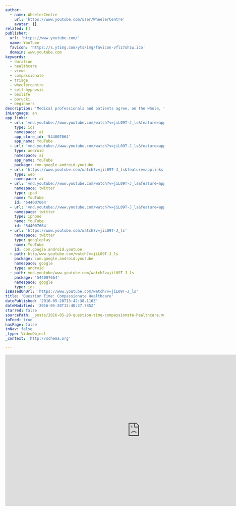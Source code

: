 ```yaml
---
author:
  - name: WheelerCentre
    url: 'https://www.youtube.com/user/WheelerCentre'
    avatar: {}
related: []
publisher:
  url: 'https://www.youtube.com/'
  name: YouTube
  favicon: 'https://s.ytimg.com/yts/img/favicon-vflz7uhzw.ico'
  domain: www.youtube.com
keywords:
  - duration
  - healthcare
  - views
  - compassionate
  - triage
  - wheelercentre
  - self-hypnosis
  - bexlife
  - borucki
  - beginners
description: "Medical professionals and patients agree, on the whole, that our healthcare system should be compassionate and patient-focused - but whether we're meeting our own standards is a whole other question. In this discussion, we'll explore the idea of compassionate healthcare, and consider whether we're meeting the mark in Australia today."
inLanguage: en
app_links:
  - url: 'vnd.youtube://www.youtube.com/watch?v=jiL09T-J_ls&feature=applinks'
    type: ios
    namespace: ai
    app_store_id: '544007664'
    app_name: YouTube
  - url: 'vnd.youtube://www.youtube.com/watch?v=jiL09T-J_ls&feature=applinks'
    type: android
    namespace: ai
    app_name: YouTube
    package: com.google.android.youtube
  - url: 'https://www.youtube.com/watch?v=jiL09T-J_ls&feature=applinks'
    type: web
    namespace: ai
  - url: 'vnd.youtube://www.youtube.com/watch?v=jiL09T-J_ls&feature=applinks'
    namespace: twitter
    type: ipad
    name: YouTube
    id: '544007664'
  - url: 'vnd.youtube://www.youtube.com/watch?v=jiL09T-J_ls&feature=applinks'
    namespace: twitter
    type: iphone
    name: YouTube
    id: '544007664'
  - url: 'https://www.youtube.com/watch?v=jiL09T-J_ls'
    namespace: twitter
    type: googleplay
    name: YouTube
    id: com.google.android.youtube
  - path: http/www.youtube.com/watch?v=jiL09T-J_ls
    package: com.google.android.youtube
    namespace: google
    type: android
  - path: vnd.youtube/www.youtube.com/watch?v=jiL09T-J_ls
    package: '544007664'
    namespace: google
    type: ios
isBasedOnUrl: 'https://www.youtube.com/watch?v=jiL09T-J_ls'
title: 'Question Time: Compassionate Healthcare'
datePublished: '2016-05-20T13:42:38.116Z'
dateModified: '2016-05-20T13:40:37.785Z'
starred: false
sourcePath: _posts/2016-05-20-question-time-compassionate-healthcare.md
inFeed: true
hasPage: false
inNav: false
_type: VideoObject
_context: 'http://schema.org'

---
```

<iframe src="https://cdn.embedly.com/widgets/media.html?src=https%3A%2F%2Fwww.youtube.com%2Fembed%2FjiL09T-J_ls%3Ffeature%3Doembed&amp;url=http%3A%2F%2Fwww.youtube.com%2Fwatch%3Fv%3DjiL09T-J_ls&amp;image=https%3A%2F%2Fi.ytimg.com%2Fvi%2FjiL09T-J_ls%2Fhqdefault.jpg&amp;key=b7d04c9b404c499eba89ee7072e1c4f7&amp;type=text%2Fhtml&amp;schema=youtube" width="854" height="480" scrolling="no" frameborder="0" allowfullscreen="" style=""></iframe>